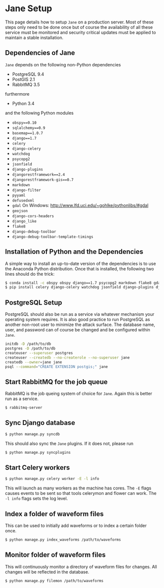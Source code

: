 # Jane Setup

This page details how to setup `Jane` on a production server. Most of these
steps only need to be done once but of course the availability of all these
service must be monitored and security critical updates must be applied to
maintain a stable installation.

## Dependencies of Jane

`Jane` depends on the following non-Python dependencies

* PostgreSQL 9.4
* PostGIS 2.1
* RabbitMQ 3.5

furthermore

* Python 3.4

and the following Python modules

* `obspy==0.10`
* `sqlalchemy==0.9`
* `basemap==1.0.7`
* `django==1.7`
* `celery`
* `django-celery`
* `watchdog`
* `psycopg2`
* `jsonfield`
* `django-plugins`
* `djangorestframework==2.4`
* `djangorestframework-gis==0.7`
* `markdown`
* `django-filter`
* `pyyaml`
* `defusedxml`
* `gdal`  On Windows: http://www.lfd.uci.edu/~gohlke/pythonlibs/#gdal
* `geojson`
* `django-cors-headers`
* `django_like`
* `flake8`
* `django-debug-toolbar`
* `django-debug-toolbar-template-timings`


## Installation of Python and the Dependencies

A simple way to install an up-to-date version of the dependencies is to use the Anaconda Python distribution. Once that is installed, the following two lines should do the trick:

```bash
$ conda install -c obspy obspy django==1.7 psycopg2 markdown flake8 gdal basemap pyyaml
$ pip install celery django-celery watchdog jsonfield django-plugins djangorestframework==2.4 djangorestframework-gis==0.7 defusedxml geojson django-cors-headers django_like django-debug-toolbar django-debug-toolbar-template-timings
```


## PostgreSQL Setup

PostgreSQL should also be run as a service via whatever mechanism your operating system requires. It is also good practice to run PostgreSQL as another non-root user to minimize the attack surface. The database name, user, and password can of course be changed and be configured within `Jane`.

```bash
initdb -D /path/to/db
postgres -D /path/to/db
createuser --superuser postgres
createuser --createdb --no-createrole --no-superuser jane
createdb --owner=jane jane
psql --command="CREATE EXTENSION postgis;" jane
```


## Start RabbitMQ for the job queue

RabbitMQ is the job queing system of choice for `Jane`. Again this is better run as a service.

```bash
$ rabbitmq-server
```


## Sync Django database

```bash
$ python manage.py syncdb
```

This should also sync the `Jane` plugins. If it does not, please run

```bash
$ python manage.py syncplugins
```

## Start Celery workers

```bash
$ python manage.py celery worker -E -l info
```

This will launch as many workers as the machine has cores. The `-E` flags causes events to be sent so that tools celerymon and flower can work. The `-l info` flags sets the log level.

## Index a folder of waveform files

This can be used to initially add waveforms or to index a certain folder once.

```bash
$ python manage.py index_waveforms /path/to/waveforms
```

## Monitor folder of waveform files

This will continuously monitor a directory of waveform files for changes. All changes will be reflected in the database.

```bash
$ python manage.py filemon /path/to/waveforms
```
